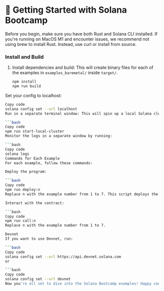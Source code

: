 # 🚀 Getting Started with Solana Bootcamp

Before you begin, make sure you have both Rust and Solana CLI installed. If you're running on MacOS M1 and encounter issues, we recommend not using brew to install Rust. Instead, use curl or install from source.

### Install and Build

1. Install dependencies and build: This will create binary files for each of the examples in `examples_baremetal/` inside `target/`.

   ```bash
   npm install
   npm run build
Set your config to localhost:

   ```bash
Copy code
solana config set --url localhost
Run in a separate terminal window: This will spin up a local Solana cluster for you with the RPC endpoint defaulted to localhost:8899, equivalent to running solana-test-validator --reset.

   ```bash
Copy code
npm run start-local-cluster
Monitor the logs in a separate window by running:

   ```bash
Copy code
solana logs
Commands for Each Example
For each example, follow these commands:

Deploy the program:

   ```bash
Copy code
npm run deploy:n
Replace n with the example number from 1 to 7. This script deploys the program to the network specified in the Solana config.

Interact with the contract:

   ```bash
Copy code
npm run call:n
Replace n with the example number from 1 to 7.

Devnet
If you want to use Devnet, run:

   ```bash
Copy code
solana config set --url https://api.devnet.solana.com
or

   ```bash
Copy code
solana config set --url devnet
Now you're all set to dive into the Solana Bootcamp examples! Happy coding! 🌟
